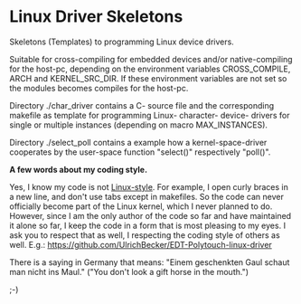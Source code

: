 # Linux Driver Skeletons
Skeletons (Templates) to programming Linux device drivers.

Suitable for cross-compiling for embedded devices and/or native-compiling for the host-pc,
depending on the environment variables CROSS_COMPILE, ARCH and KERNEL_SRC_DIR.
If these environment variables are not set so the modules becomes compiles for the host-pc.

Directory ./char_driver contains a C- source file and the corresponding makefile as template for
programming Linux- character- device- drivers for single or multiple instances (depending on macro MAX_INSTANCES).

Directory ./select_poll contains a example how a kernel-space-driver cooperates by the user-space function "select()" respectively "poll()".


**A few words about my coding style.**

Yes, I know my code is not [Linux-style](https://www.kernel.org/doc/html/latest/process/coding-style.html).
For example, I open curly braces in a new line, and don't use tabs except in makefiles.
So the code can never officially become part of the Linux kernel, which I never planned to do.
However, since I am the only author of the code so far and have maintained it alone so far, I keep the code in a form that is most pleasing to my eyes.
I ask you to respect that as well, I respecting the coding style of others as well. E.g.: https://github.com/UlrichBecker/EDT-Polytouch-linux-driver

There is a saying in Germany that means: "Einem geschenkten Gaul schaut man nicht ins Maul." ("You don't look a gift horse in the mouth.")

;-)
